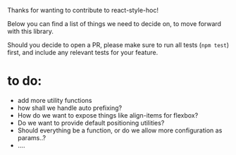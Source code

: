 Thanks for wanting to contribute to react-style-hoc!

Below you can find a list of things we need to decide on, to move forward with this library.

Should you decide to open a PR, please make sure to run all tests (`npm test`) first, and include any relevant tests for your feature.


# to do:
- add more utility functions
- how shall we handle auto prefixing?
- How do we want to expose things like align-items for flexbox?
- Do we want to provide default positioning utilities?
- Should everything be a function, or do we allow more configuration as params..?
- ....